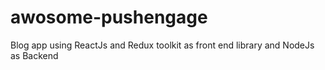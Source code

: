 # awosome-pushengage
Blog app using ReactJs and Redux toolkit as front end library and NodeJs as Backend
